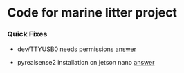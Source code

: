 # Code for marine litter project

### Quick Fixes

- dev/TTYUSB0 needs permissions [answer](https://askubuntu.com/questions/133235/how-do-i-allow-non-root-access-to-ttyusb0)

- pyrealsense2 installation on jetson nano [answer](https://github.com/IntelRealSense/librealsense/issues/6964#issuecomment-672059669)
